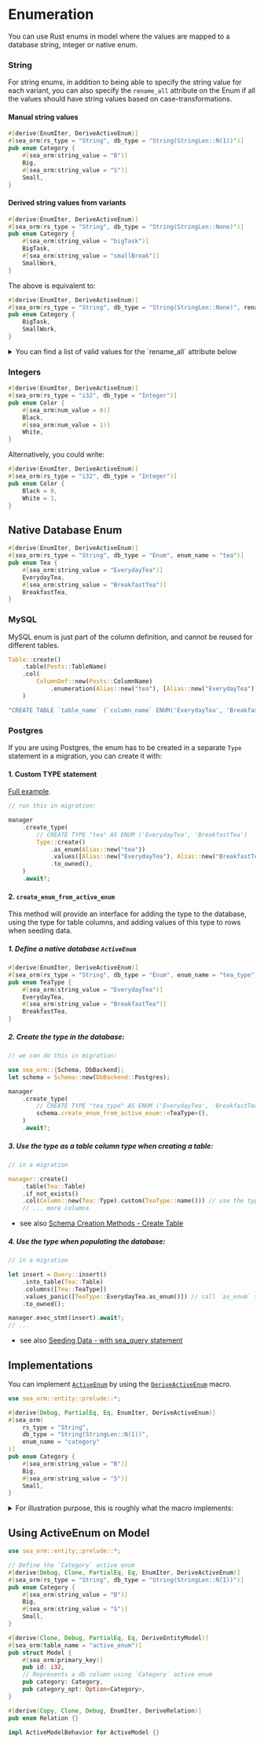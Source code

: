 # Enumeration

You can use Rust enums in model where the values are mapped to a database string, integer or native enum.

### String

For string enums, in addition to being able to specify the string value for each variant, you can also specify the `rename_all` attribute on the Enum if all the values should have string values based on case-transformations.

#### Manual string values

```rust
#[derive(EnumIter, DeriveActiveEnum)]
#[sea_orm(rs_type = "String", db_type = "String(StringLen::N(1))")]
pub enum Category {
    #[sea_orm(string_value = "B")]
    Big,
    #[sea_orm(string_value = "S")]
    Small,
}
```

#### Derived string values from variants

```rust
#[derive(EnumIter, DeriveActiveEnum)]
#[sea_orm(rs_type = "String", db_type = "String(StringLen::None)")]
pub enum Category {
    #[sea_orm(string_value = "bigTask")]
    BigTask,
    #[sea_orm(string_value = "smallBreak")]
    SmallWork,
}
```

The above is equivalent to:

```rust
#[derive(EnumIter, DeriveActiveEnum)]
#[sea_orm(rs_type = "String", db_type = "String(StringLen::None)", rename_all = "camelCase")]
pub enum Category {
    BigTask,
    SmallWork,
}
```

<details>
    <summary>You can find a list of valid values for the `rename_all` attribute below</summary>

- camelCase
- kebab-case
- mixed_case
- SCREAMING_SNAKE_CASE
- snake_case
- title_case
- UPPERCASE
- lowercase
- SCREAMING-KEBAB-CASE
- PascalCase

</details>

### Integers

```rust
#[derive(EnumIter, DeriveActiveEnum)]
#[sea_orm(rs_type = "i32", db_type = "Integer")]
pub enum Color {
    #[sea_orm(num_value = 0)]
    Black,
    #[sea_orm(num_value = 1)]
    White,
}
```
Alternatively, you could write:
```rust
#[derive(EnumIter, DeriveActiveEnum)]
#[sea_orm(rs_type = "i32", db_type = "Integer")]
pub enum Color {
    Black = 0,
    White = 1,
}
```

## Native Database Enum

```rust
#[derive(EnumIter, DeriveActiveEnum)]
#[sea_orm(rs_type = "String", db_type = "Enum", enum_name = "tea")]
pub enum Tea {
    #[sea_orm(string_value = "EverydayTea")]
    EverydayTea,
    #[sea_orm(string_value = "BreakfastTea")]
    BreakfastTea,
}
```

### MySQL

MySQL enum is just part of the column definition, and cannot be reused for different tables.

```rust
Table::create()
    .table(Posts::TableName)
    .col(
        ColumnDef::new(Posts::ColumnName)
            .enumeration(Alias::new("tea"), [Alias::new("EverydayTea"), Alias::new("BreakfastTea")]),
    )

"CREATE TABLE `table_name` (`column_name` ENUM('EverydayTea', 'BreakfastTea'))",
```

### Postgres

If you are using Postgres, the enum has to be created in a separate `Type` statement in a migration, you can create it with:

#### 1. Custom TYPE statement

[Full example](https://github.com/SeaQL/sea-orm/blob/master/sea-orm-migration/tests/common/migration/m20220118_000004_create_tea_enum.rs).

```rust
// run this in migration:

manager
    .create_type(
        // CREATE TYPE "tea" AS ENUM ('EverydayTea', 'BreakfastTea')
        Type::create()
            .as_enum(Alias::new("tea"))
            .values([Alias::new("EverydayTea"), Alias::new("BreakfastTea")])
            .to_owned(),
    )
    .await?;
```

#### 2. `create_enum_from_active_enum`
This method will provide an interface for adding the type to the database, using the type for table columns, and adding values of this type to rows when seeding data. 

##### 1. Define a native database `ActiveEnum`
```rust
#[derive(EnumIter, DeriveActiveEnum)]
#[sea_orm(rs_type = "String", db_type = "Enum", enum_name = "tea_type")]
pub enum TeaType {
    #[sea_orm(string_value = "EverydayTea")]
    EverydayTea,
    #[sea_orm(string_value = "BreakfastTea")]
    BreakfastTea,
}
```

##### 2. Create the type in the database:
```rust
// we can do this in migration:

use sea_orm::{Schema, DbBackend};
let schema = Schema::new(DbBackend::Postgres);

manager
    .create_type(
        // CREATE TYPE "tea_type" AS ENUM ('EverydayTea', 'BreakfastTea')
        schema.create_enum_from_active_enum::<TeaType>(),
    )
    .await?;
```

##### 3. Use the type as a table column type when creating a table:
```rust diff
// in a migration

manager::create()
    .table(Tea::Table)
    .if_not_exists()
    .col(Column::new(Tea::Type).custom(TeaType::name())) // use the type for a table column 
    // ... more columns
```
* see also [Schema Creation Methods - Create Table](https://www.sea-ql.org/SeaORM/docs/migration/writing-migration/#schema-creation-methods)

##### 4. Use the type when populating the database:
```rust
// in a migration

let insert = Query::insert()
    .into_table(Tea::Table)
    .columns([Tea::TeaType])
    .values_panic([TeaType::EverydayTea.as_enum()]) // call `as_enum` to convert the variant into a SimpleExpr
    .to_owned();

manager.exec_stmt(insert).await?;
// ...
```
* see also [Seeding Data - with sea_query statement](https://www.sea-ql.org/SeaORM/docs/migration/seeding-data/#:~:text=write%20SeaQuery%20statement%20to%20seed%20the%20table)

## Implementations

You can implement [`ActiveEnum`](https://docs.rs/sea-orm/*/sea_orm/entity/trait.ActiveEnum.html) by using the [`DeriveActiveEnum`](https://docs.rs/sea-orm/*/sea_orm/derive.DeriveActiveEnum.html) macro.

```rust
use sea_orm::entity::prelude::*;

#[derive(Debug, PartialEq, Eq, EnumIter, DeriveActiveEnum)]
#[sea_orm(
    rs_type = "String",
    db_type = "String(StringLen::N(1))",
    enum_name = "category"
)]
pub enum Category {
    #[sea_orm(string_value = "B")]
    Big,
    #[sea_orm(string_value = "S")]
    Small,
}
```

<details>
  <summary>For illustration purpose, this is roughly what the macro implements:</summary>
  <div>

```rust
use sea_orm::entity::prelude::*;

#[derive(Debug, PartialEq, Eq, EnumIter)]
pub enum Category {
    Big,
    Small,
}

// Implementing manually
impl ActiveEnum for Category {
    // The macro attribute `rs_type` is being pasted here
    type Value = String;

    // By default, the name of Rust enum in camel case if `enum_name` was not provided explicitly
    fn name() -> String {
        "category".to_owned()
    }

    // Map Rust enum variants to corresponding `num_value` or `string_value`
    fn to_value(&self) -> Self::Value {
        match self {
            Self::Big => "B",
            Self::Small => "S",
        }
        .to_owned()
    }

    // Map `num_value` or `string_value` to corresponding Rust enum variants
    fn try_from_value(v: &Self::Value) -> Result<Self, DbErr> {
        match v.as_ref() {
            "B" => Ok(Self::Big),
            "S" => Ok(Self::Small),
            _ => Err(DbErr::Type(format!(
                "unexpected value for Category enum: {}",
                v
            ))),
        }
    }

    // The macro attribute `db_type` is being pasted here
    fn db_type() -> ColumnDef {
        ColumnType::String(Some(1)).def()
    }
}
```
  </div>
</details>

## Using ActiveEnum on Model

```rust
use sea_orm::entity::prelude::*;

// Define the `Category` active enum
#[derive(Debug, Clone, PartialEq, Eq, EnumIter, DeriveActiveEnum)]
#[sea_orm(rs_type = "String", db_type = "String(StringLen::N(1))")]
pub enum Category {
    #[sea_orm(string_value = "B")]
    Big,
    #[sea_orm(string_value = "S")]
    Small,
}

#[derive(Clone, Debug, PartialEq, Eq, DeriveEntityModel)]
#[sea_orm(table_name = "active_enum")]
pub struct Model {
    #[sea_orm(primary_key)]
    pub id: i32,
    // Represents a db column using `Category` active enum
    pub category: Category,
    pub category_opt: Option<Category>,
}

#[derive(Copy, Clone, Debug, EnumIter, DeriveRelation)]
pub enum Relation {}

impl ActiveModelBehavior for ActiveModel {}
```
